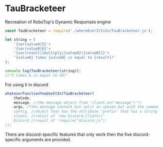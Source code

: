 # TauBracketeer
Recreation of RoboTop's Dynamic Responses engine
```js
const TauBracketeer = require('./whereEverItIsIn/TauBracketeer.js');

let string = (
	'{var|valueA|5}'+
	'{var|valueB|6}'+
	'{var|result|{multiply|{valueA}|{valueB}}}'+
	'{valueA} times {valueB} is equal to {result}!'
);

console.log(TauBracketeer(string));
//"5 times 6 is equal to 30!"
```
For using it in discord
```js
whateverFunctionYouUseItIn(TauBracketeer(
	theCode,
	message, //the message object from 'client.on("message")'*/
	args, /*the message content but split on spaces but with the command that was called removed
	config, //object that has the attribute 'prefix' that has a string in it that is your bot's prefix
	client, //result of 'new Discord.Client()'
	Discord //result of 'require("discord.js")'
));
```
There are discord-specific features that only work then the five discord-specific arguments are provided.

